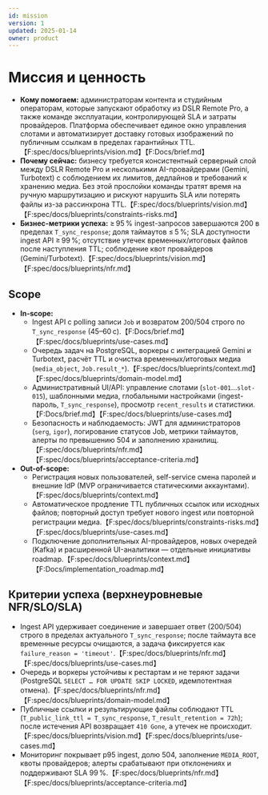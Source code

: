 ```yaml
---
id: mission
version: 1
updated: 2025-01-14
owner: product
---
```


# Миссия и ценность
- **Кому помогаем:** администраторам контента и студийным операторам, которые запускают обработку из DSLR Remote Pro, а также команде эксплуатации, контролирующей SLA и затраты провайдеров. Платформа обеспечивает единое окно управления слотами и автоматизирует доставку готовых изображений по публичным ссылкам в пределах гарантийных TTL.【F:spec/docs/blueprints/vision.md】【F:Docs/brief.md】
- **Почему сейчас:** бизнесу требуется консистентный серверный слой между DSLR Remote Pro и несколькими AI-провайдерами (Gemini, Turbotext) с соблюдением их лимитов, дедлайнов и требований к хранению медиа. Без этой прослойки команды тратят время на ручную маршрутизацию и рискуют нарушить SLA или потерять файлы из-за рассинхрона TTL.【F:spec/docs/blueprints/vision.md】【F:spec/docs/blueprints/constraints-risks.md】
- **Бизнес-метрики успеха:** ≥ 95 % ingest-запросов завершаются 200 в пределах `T_sync_response`; доля таймаутов ≤ 5 %; SLA доступности ingest API ≥ 99 %; отсутствие утечек временных/итоговых файлов после наступления TTL; соблюдение квот провайдеров (Gemini/Turbotext).【F:spec/docs/blueprints/vision.md】【F:spec/docs/blueprints/nfr.md】

## Scope
- **In-scope:**
  - Ingest API с polling записи `Job` и возвратом 200/504 строго по `T_sync_response` (45–60 с).【F:Docs/brief.md】【F:spec/docs/blueprints/use-cases.md】
  - Очередь задач на PostgreSQL, воркеры с интеграцией Gemini и Turbotext, расчёт TTL и очистка временных/итоговых медиа (`media_object`, `Job.result_*`).【F:spec/docs/blueprints/context.md】【F:spec/docs/blueprints/domain-model.md】
  - Административный UI/API: управление слотами (`slot-001`…`slot-015`), шаблонными медиа, глобальными настройками (ingest-пароль, `T_sync_response`), просмотр `recent_results` и статистики.【F:Docs/brief.md】【F:spec/docs/blueprints/use-cases.md】
  - Безопасность и наблюдаемость: JWT для администраторов (`serg`, `igor`), логирование статусов Job, метрики таймаутов, алерты по превышению 504 и заполнению хранилищ.【F:spec/docs/blueprints/nfr.md】【F:spec/docs/blueprints/acceptance-criteria.md】
- **Out-of-scope:**
  - Регистрация новых пользователей, self-service смена паролей и внешние IdP (MVP ограничивается статическими аккаунтами).【F:spec/docs/blueprints/context.md】
  - Автоматическое продление TTL публичных ссылок или исходных файлов; повторный доступ требует нового ingest или повторной регистрации медиа.【F:spec/docs/blueprints/constraints-risks.md】【F:spec/docs/blueprints/use-cases.md】
  - Подключение дополнительных AI-провайдеров, новых очередей (Kafka) и расширенной UI-аналитики — отдельные инициативы roadmap.【F:spec/docs/blueprints/context.md】【F:Docs/implementation_roadmap.md】

## Критерии успеха (верхнеуровневые NFR/SLO/SLA)
- Ingest API удерживает соединение и завершает ответ (200/504) строго в пределах актуального `T_sync_response`; после таймаута все временные ресурсы очищаются, а задача фиксируется как `failure_reason = 'timeout'`.【F:spec/docs/blueprints/nfr.md】【F:spec/docs/blueprints/use-cases.md】
- Очередь и воркеры устойчивы к рестартам и не теряют задачи (PostgreSQL `SELECT … FOR UPDATE SKIP LOCKED`, идемпотентная отмена).【F:spec/docs/blueprints/nfr.md】【F:spec/docs/blueprints/domain-model.md】
- Публичные ссылки и результирующие файлы соблюдают TTL (`T_public_link_ttl = T_sync_response`, `T_result_retention = 72h`); после истечения API возвращает `410 Gone`, а утечек не происходит.【F:spec/docs/blueprints/vision.md】【F:spec/docs/blueprints/use-cases.md】
- Мониторинг покрывает p95 ingest, долю 504, заполнение `MEDIA_ROOT`, квоты провайдеров; алерты срабатывают при отклонениях и поддерживают SLA 99 %.【F:spec/docs/blueprints/nfr.md】【F:spec/docs/blueprints/acceptance-criteria.md】
